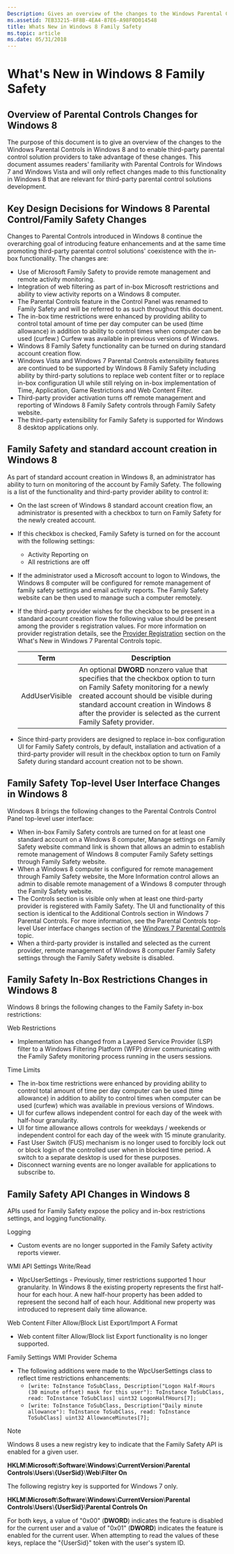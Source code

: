 ```yaml
---
Description: Gives an overview of the changes to the Windows Parental Controls introduced in Windows 8.
ms.assetid: 7EB33215-8F8B-4EA4-87E6-A98F0D014548
title: Whats New in Windows 8 Family Safety
ms.topic: article
ms.date: 05/31/2018
---
```


# What's New in Windows 8 Family Safety

## Overview of Parental Controls Changes for Windows 8

The purpose of this document is to give an overview of the changes to the Windows Parental Controls in Windows 8 and to enable third-party parental control solution providers to take advantage of these changes. This document assumes readers' familiarity with Parental Controls for Windows 7 and Windows Vista and will only reflect changes made to this functionality in Windows 8 that are relevant for third-party parental control solutions development.

## Key Design Decisions for Windows 8 Parental Control/Family Safety Changes

Changes to Parental Controls introduced in Windows 8 continue the overarching goal of introducing feature enhancements and at the same time promoting third-party parental control solutions' coexistence with the in-box functionality. The changes are:

-   Use of Microsoft Family Safety to provide remote management and remote activity monitoring.
-   Integration of web filtering as part of in-box Microsoft restrictions and ability to view activity reports on a Windows 8 computer.
-   The Parental Controls feature in the Control Panel was renamed to Family Safety and will be referred to as such throughout this document.
-   The in-box time restrictions were enhanced by providing ability to control total amount of time per day computer can be used (time allowance) in addition to ability to control times when computer can be used (curfew.) Curfew was available in previous versions of Windows.
-   Windows 8 Family Safety functionality can be turned on during standard account creation flow.
-   Windows Vista and Windows 7 Parental Controls extensibility features are continued to be supported by Windows 8 Family Safety including ability by third-party solutions to replace web content filter or to replace in-box configuration UI while still relying on in-box implementation of Time, Application, Game Restrictions and Web Content Filter.
-   Third-party provider activation turns off remote management and reporting of Windows 8 Family Safety controls through Family Safety website.
-   The third-party extensibility for Family Safety is supported for Windows 8 desktop applications only.

## Family Safety and standard account creation in Windows 8

As part of standard account creation in Windows 8, an administrator has ability to turn on monitoring of the account by Family Safety. The following is a list of the functionality and third-party provider ability to control it:

-   On the last screen of Windows 8 standard account creation flow, an administrator is presented with a checkbox to turn on Family Safety for the newly created account.
-   If this checkbox is checked, Family Safety is turned on for the account with the following settings:
    -   Activity Reporting on
    -   All restrictions are off
-   If the administrator used a Microsoft account to logon to Windows, the Windows 8 computer will be configured for remote management of family safety settings and email activity reports. The Family Safety website can be then used to manage such a computer remotely.
-   If the third-party provider wishes for the checkbox to be present in a standard account creation flow the following value should be present among the provider s registration values. For more information on provider registration details, see the [Provider Registration](what-s-new-in-windows-7-parental-controls.md) section on the What's New in Windows 7 Parental Controls topic.

    

    | Term                                                                                                                         | Description                                                                                                                                                                                                                                                                                  |
    |------------------------------------------------------------------------------------------------------------------------------|----------------------------------------------------------------------------------------------------------------------------------------------------------------------------------------------------------------------------------------------------------------------------------------------|
    | <span id="AddUserVisible"></span><span id="adduservisible"></span><span id="ADDUSERVISIBLE"></span>AddUserVisible<br/> | An optional **DWORD** nonzero value that specifies that the checkbox option to turn on Family Safety monitoring for a newly created account should be visible during standard account creation in Windows 8 after the provider is selected as the current Family Safety provider.<br/> |

    

     

-   Since third-party providers are designed to replace in-box configuration UI for Family Safety controls, by default, installation and activation of a third-party provider will result in the checkbox option to turn on Family Safety during standard account creation not to be shown.

## Family Safety Top-level User Interface Changes in Windows 8

Windows 8 brings the following changes to the Parental Controls Control Panel top-level user interface:

-   When in-box Family Safety controls are turned on for at least one standard account on a Windows 8 computer,  Manage settings on Family Safety website  command link is shown that allows an admin to establish remote management of Windows 8 computer Family Safety settings through Family Safety website.
-   When a Windows 8 computer is configured for remote management through Family Safety website, the More Information control allows an admin to disable remote management of a Windows 8 computer through the Family Safety website.
-   The Controls section is visible only when at least one third-party provider is registered with Family Safety. The UI and functionality of this section is identical to the Additional Controls section in Windows 7 Parental Controls. For more information, see the Parental Controls top-level User interface changes section of the [Windows 7 Parental Controls](what-s-new-in-windows-7-parental-controls.md) topic.
-   When a third-party provider is installed and selected as the current provider, remote management of Windows 8 computer Family Safety settings through the Family Safety website is disabled.

## Family Safety In-Box Restrictions Changes in Windows 8

Windows 8 brings the following changes to the Family Safety in-box restrictions:

Web Restrictions

-   Implementation has changed from a Layered Service Provider (LSP) filter to a Windows Filtering Platform (WFP) driver communicating with the Family Safety monitoring process running in the users  sessions.

Time Limits

-   The in-box time restrictions were enhanced by providing ability to control total amount of time per day computer can be used (time allowance) in addition to ability to control times when computer can be used (curfew) which was available in previous versions of Windows.
-   UI for curfew allows independent control for each day of the week with half-hour granularity.
-   UI for time allowance allows controls for weekdays / weekends or independent control for each day of the week with 15 minute granularity.
-   Fast User Switch (FUS) mechanism is no longer used to forcibly lock out or block login of the controlled user when in blocked time period. A switch to a separate desktop is used for these purposes.
-   Disconnect warning events are no longer available for applications to subscribe to.

## Family Safety API Changes in Windows 8

APIs used for Family Safety expose the policy and in-box restrictions settings, and logging functionality.

Logging

-   Custom events are no longer supported in the Family Safety activity reports viewer.

WMI API Settings Write/Read

-   WpcUserSettings - Previously, timer restrictions supported 1 hour granularity. In Windows 8 the existing property represents the first half-hour for each hour. A new half-hour property has been added to represent the second half of each hour. Additional new property was introduced to represent daily time allowance.

Web Content Filter Allow/Block List Export/Import A Format

-   Web content filter Allow/Block list Export functionality is no longer supported.

Family Settings WMI Provider Schema

-   The following additions were made to the WpcUserSettings class to reflect time restrictions enhancements:
    -   `[write: ToInstance ToSubClass, Description("Logon Half-Hours (30 minute offset) mask for this user"): ToInstance ToSubClass, read: ToInstance ToSubClass] uint32 LogonHalfHours[7];`
    -   `[write: ToInstance ToSubClass, Description("Daily minute allowance"): ToInstance ToSubClass, read: ToInstance ToSubClass] uint32 AllowanceMinutes[7];`

> [!Note]  
> Windows 8 uses a new registry key to indicate that the Family Safety API is enabled for a given user.
>
> **HKLM**\\**Microsoft**\\**Software**\\**Windows**\\**CurrentVersion**\\**Parental Controls**\\**Users**\\**{UserSid}**\\**Web**\\**Filter On**

 

The following registry key is supported for Windows 7 only.

**HKLM**\\**Microsoft**\\**Software**\\**Windows**\\**CurrentVersion**\\**Parental Controls**\\**Users**\\**{UserSid}**\\**Parental Controls On**

For both keys, a value of "0x00" (**DWORD**) indicates the feature is disabled for the current user and a value of "0x01" (**DWORD**) indicates the feature is enabled for the current user. When attempting to read the values of these keys, replace the "{UserSid}" token with the user's system ID.

 

 




